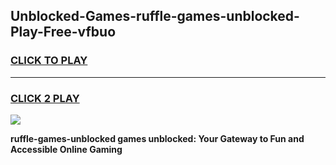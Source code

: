 
## Unblocked-Games-ruffle-games-unblocked-Play-Free-vfbuo
<h3>
<a href="https://premium76.site?title=ruffle-games-unblocked&ref=18A1">CLICK TO PLAY</a></h3>
<hr>

<h3>
<a href="https://premium76.site?title=ruffle-games-unblocked&ref=18A1">CLICK 2 PLAY</a>
  
</h3>

<a href="https://premium76.site?title=ruffle-games-unblocked&ref=18A1"><img src="https://clearcache.store/games.png"></a>


**ruffle-games-unblocked games unblocked: Your Gateway to Fun and Accessible Online Gaming**
